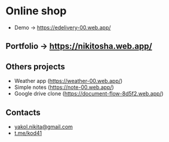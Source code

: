 # Online shop
+ Demo -> https://edelivery-00.web.app/

## Portfolio -> https://nikitosha.web.app/

## Others projects
+ Weather app (https://weather-00.web.app/)
+ Simple notes (https://note-00.web.app/)
+ Google drive clone (https://document-flow-8d5f2.web.app/)

## Contacts
+ yakol.nikita@gmail.com
+ [t.me/kod41](https://t.me/kod41)
